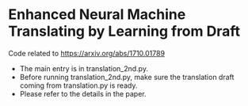 # Enhanced Neural Machine Translating by Learning from Draft
Code related to https://arxiv.org/abs/1710.01789
* The main entry is in translation_2nd.py.
* Before running translation_2nd.py, make sure the translation draft coming from translation.py is ready.
* Please refer to the details in the paper.
